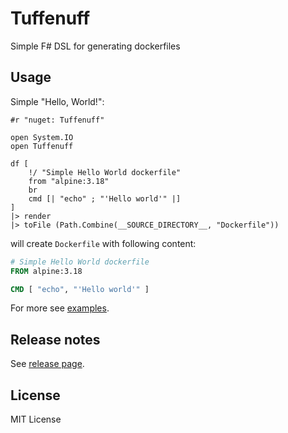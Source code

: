 # Tuffenuff

Simple F# DSL for generating dockerfiles

## Usage

Simple "Hello, World!":

```f#
#r "nuget: Tuffenuff"

open System.IO
open Tuffenuff

df [
    !/ "Simple Hello World dockerfile"
    from "alpine:3.18"
    br
    cmd [| "echo" ; "'Hello world'" |]
]
|> render
|> toFile (Path.Combine(__SOURCE_DIRECTORY__, "Dockerfile"))
```

will create `Dockerfile` with following content:

```Dockerfile
# Simple Hello World dockerfile
FROM alpine:3.18

CMD [ "echo", "'Hello world'" ]
```

For more see [examples](https://github.com/blbrdv/Tuffenuff/tree/main/examples).

## Release notes

See [release page](https://github.com/blbrdv/Tuffenuff/releases).

## License

MIT License

